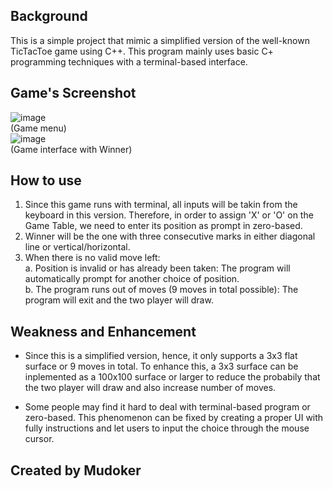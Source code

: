 ## Background
This is a simple project that mimic a simplified version of the well-known TicTacToe game using C++. This program mainly uses basic C+ programming techniques with a terminal-based interface.

## Game's Screenshot
  ![image](https://user-images.githubusercontent.com/95454901/194686898-b51367e9-f054-4eed-b6f6-4a3d0f712a17.png)<br />
  (Game menu)<br />
  ![image](https://user-images.githubusercontent.com/95454901/194686933-8d52ffdc-04de-48cd-99f1-849ca5ce24dd.png)<br />
  (Game interface with Winner)<br />

## How to use
  1. Since this game runs with terminal, all inputs will be takin from the keyboard in this version. Therefore, in order to assign 'X' or 'O' on the Game Table, we need to enter its position as prompt in zero-based.
  2. Winner will be the one with three consecutive marks in either diagonal line or vertical/horizontal.
  3. When there is no valid move left:<br />
    a. Position is invalid or has already been taken: The program will automatically prompt for another choice of position.<br />
    b. The program runs out of moves (9 moves in total possible): The program will exit and the two player will draw.
## Weakness and Enhancement

- Since this is a simplified version, hence, it only supports a 3x3 flat surface or 9 moves in total. To enhance this, a 3x3 surface can be inplemented as a 100x100 surface or larger to reduce the probabily that the two player will draw and also increase number of moves.  

- Some people may find it hard to deal with terminal-based program or zero-based. This phenomenon can be fixed by creating a proper UI with fully instructions and let users to input the choice through the mouse cursor.

## Created by Mudoker
